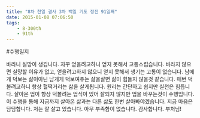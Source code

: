 ```yaml
---
title: "8차 천일 결사 3차 백일 기도 정진 91일째"
date: 2015-01-08 07:06:50
tags:
    - 8-300th
    - 91th
---
```


#수행일지

바라니 실망이 생깁니다. 자꾸 얻을려고하니 얻지 못해서 고통스럽습니다. 바라지 않으면 실망할 이유가 없고, 얻을려고하지 않으니 얻지 못해서 생기는 고통이 없습니다. 남에게 덕보는 삶이아닌 남게게 덕보여주는 삶을살면 삶이 힘들지 않을것 같습니다. 매번 덕볼려고하니 항상 헐떡거리는 삶을 살게됩니다. 원리는 간단하고 쉽지만 실천은 힘듭니다. 살아온 업이 항상 덕볼려는 업식이 있어 잘되지 않지만 업을 바꾸는것이 수행입니다. 이 수행을 통해 지금까지 살아온 삶과는 다른 삶도 한번 살아봐야겠습니다. 지금 마음은 담담합니다. 저는 잘 살고 있습니다. 아무 부족함이 없습니다. 감사합니다. 부처님!
